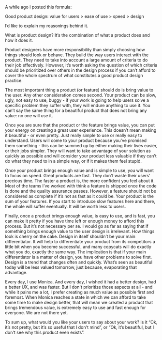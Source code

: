 A while ago I posted this formula:

Good product design: value for users > ease of use > speed > design

I’d like to explain my reasonings behind it.

What is product design? It’s the combination of what a product does and how it does it.

Product designers have more responsibility than simply choosing how things should look or behave. They build the way users interact with the product. They need to take into account a large amount of criteria to do their job effectively. However, it’s worth asking the question of which criteria should be prioritized over others in the design process if you can’t afford to cover the whole spectrum of what constitutes a good product design practice.

The most important thing a product (or feature) should do is bring value to the user. Any other consideration comes second. Your product can be slow, ugly, not easy to use, buggy - if your work is going to help users solve a specific problem they suffer with, they will endure anything to use it. You can’t say the same thing for a beautiful product that does not bring any value: no one will use it.

Once you are sure that the product or the feature brings value, you can put your energy on creating a great user experience. This doesn’t mean making it beautiful - or even pretty. Just really simple to use or really easy to understand. Users will come to your product because you’ve promised them something - this can be summed up by either making their lives easier, or their jobs simpler. They will want to take advantage of your solution as quickly as possible and will consider your product less valuable if they can’t do what they need to in a simple way, or if it makes them feel stupid.

Once your product brings enough value and is simple to use, you will want to focus on speed. Great products are fast. They don't waste their users' precious time. The faster a product is, the more confident you feel about it. Most of the teams I’ve worked with think a feature is shipped once the code is done and the quality assurance passes. However, a feature should not be considered as complete if it’s not as fast as it could be. Your product is the sum of your features. If you start to introduce slow features here and there, the whole will suffer eventually. It will be worth less to users.

Finally, once a product brings enough value, is easy to use, and is fast, you can make it pretty if you have time left or enough money to afford this process. But it’s not necessary per se. I would go as far as saying that if something brings enough value to the user design is irrelevant. How things look is cherry on the cake. Design in itself shouldn’t be your main differentiator. It will help to differentiate your product from its competitors a little bit when you become successful, and many copycats will do exactly what you do, exactly the same way. The implication is that if your main differentiator is a matter of design, you have other problems to solve first. Design is a trend that changes often and quickly. What’s seen as beautiful today will be less valued tomorrow, just because, evaporating that advantage.

Every day, I use Monica. And every day, I wished it had a better design, had a better UX, and was faster. But I don't prioritize those aspects at all - and while it pains me a lot, I prefer creating as much value as possible first and foremost. When Monica reaches a state in which we can afford to take some time to make design better, that will mean we created a product that brings tremendous value, is extremely easy to use and fast enough for everyone. We are not there yet.

To sum up, what would you like your users to say about your work? Is it “Ok, it’s not pretty, but it’s so useful that I don't mind”, or “Ok, it’s beautiful, but I don't see why this product even exists”.
